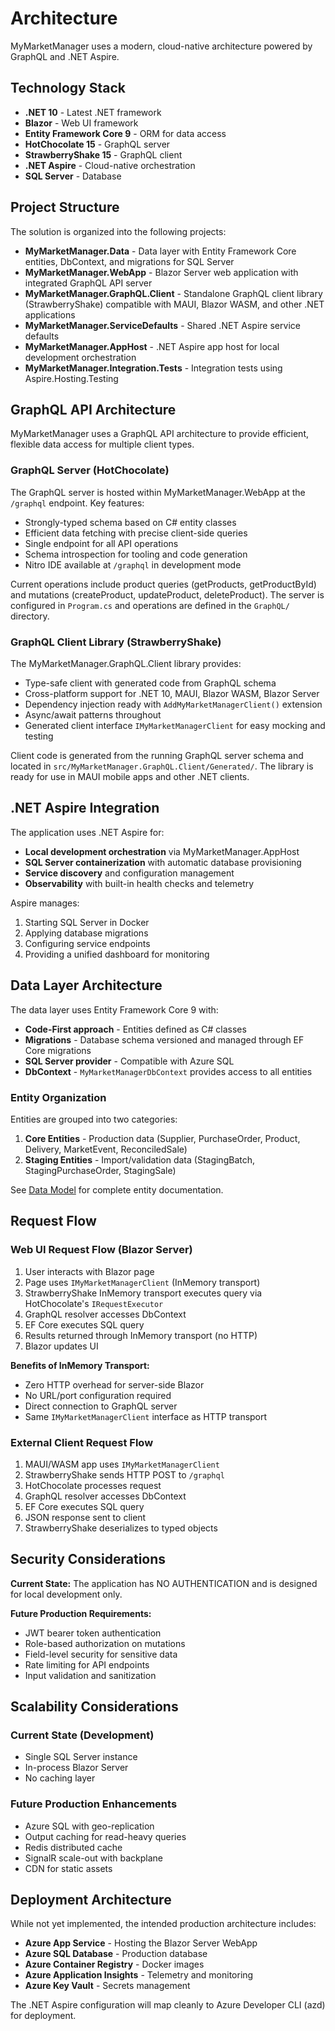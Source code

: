 # Architecture

MyMarketManager uses a modern, cloud-native architecture powered by GraphQL and .NET Aspire.

## Technology Stack

- **.NET 10** - Latest .NET framework
- **Blazor** - Web UI framework
- **Entity Framework Core 9** - ORM for data access
- **HotChocolate 15** - GraphQL server
- **StrawberryShake 15** - GraphQL client
- **.NET Aspire** - Cloud-native orchestration
- **SQL Server** - Database

## Project Structure

The solution is organized into the following projects:

- **MyMarketManager.Data** - Data layer with Entity Framework Core entities, DbContext, and migrations for SQL Server
- **MyMarketManager.WebApp** - Blazor Server web application with integrated GraphQL API server
- **MyMarketManager.GraphQL.Client** - Standalone GraphQL client library (StrawberryShake) compatible with MAUI, Blazor WASM, and other .NET applications
- **MyMarketManager.ServiceDefaults** - Shared .NET Aspire service defaults
- **MyMarketManager.AppHost** - .NET Aspire app host for local development orchestration
- **MyMarketManager.Integration.Tests** - Integration tests using Aspire.Hosting.Testing

## GraphQL API Architecture

MyMarketManager uses a GraphQL API architecture to provide efficient, flexible data access for multiple client types.

### GraphQL Server (HotChocolate)

The GraphQL server is hosted within MyMarketManager.WebApp at the `/graphql` endpoint. Key features:

- Strongly-typed schema based on C# entity classes
- Efficient data fetching with precise client-side queries
- Single endpoint for all API operations
- Schema introspection for tooling and code generation
- Nitro IDE available at `/graphql` in development mode

Current operations include product queries (getProducts, getProductById) and mutations (createProduct, updateProduct, deleteProduct). The server is configured in `Program.cs` and operations are defined in the `GraphQL/` directory.

### GraphQL Client Library (StrawberryShake)

The MyMarketManager.GraphQL.Client library provides:

- Type-safe client with generated code from GraphQL schema
- Cross-platform support for .NET 10, MAUI, Blazor WASM, Blazor Server
- Dependency injection ready with `AddMyMarketManagerClient()` extension
- Async/await patterns throughout
- Generated client interface `IMyMarketManagerClient` for easy mocking and testing

Client code is generated from the running GraphQL server schema and located in `src/MyMarketManager.GraphQL.Client/Generated/`. The library is ready for use in MAUI mobile apps and other .NET clients.

## .NET Aspire Integration

The application uses .NET Aspire for:
- **Local development orchestration** via MyMarketManager.AppHost
- **SQL Server containerization** with automatic database provisioning
- **Service discovery** and configuration management
- **Observability** with built-in health checks and telemetry

Aspire manages:
1. Starting SQL Server in Docker
2. Applying database migrations
3. Configuring service endpoints
4. Providing a unified dashboard for monitoring

## Data Layer Architecture

The data layer uses Entity Framework Core 9 with:

- **Code-First approach** - Entities defined as C# classes
- **Migrations** - Database schema versioned and managed through EF Core migrations
- **SQL Server provider** - Compatible with Azure SQL
- **DbContext** - `MyMarketManagerDbContext` provides access to all entities

### Entity Organization

Entities are grouped into two categories:

1. **Core Entities** - Production data (Supplier, PurchaseOrder, Product, Delivery, MarketEvent, ReconciledSale)
2. **Staging Entities** - Import/validation data (StagingBatch, StagingPurchaseOrder, StagingSale)

See [Data Model](data-model.md) for complete entity documentation.

## Request Flow

### Web UI Request Flow (Blazor Server)

1. User interacts with Blazor page
2. Page uses `IMyMarketManagerClient` (InMemory transport)
3. StrawberryShake InMemory transport executes query via HotChocolate's `IRequestExecutor`
4. GraphQL resolver accesses DbContext
5. EF Core executes SQL query
6. Results returned through InMemory transport (no HTTP)
7. Blazor updates UI

**Benefits of InMemory Transport:**
- Zero HTTP overhead for server-side Blazor
- No URL/port configuration required
- Direct connection to GraphQL server
- Same `IMyMarketManagerClient` interface as HTTP transport

### External Client Request Flow

1. MAUI/WASM app uses `IMyMarketManagerClient`
2. StrawberryShake sends HTTP POST to `/graphql`
3. HotChocolate processes request
4. GraphQL resolver accesses DbContext
5. EF Core executes SQL query
6. JSON response sent to client
7. StrawberryShake deserializes to typed objects

## Security Considerations

**Current State:** The application has NO AUTHENTICATION and is designed for local development only.

**Future Production Requirements:**
- JWT bearer token authentication
- Role-based authorization on mutations
- Field-level security for sensitive data
- Rate limiting for API endpoints
- Input validation and sanitization

## Scalability Considerations

### Current State (Development)
- Single SQL Server instance
- In-process Blazor Server
- No caching layer

### Future Production Enhancements
- Azure SQL with geo-replication
- Output caching for read-heavy queries
- Redis distributed cache
- SignalR scale-out with backplane
- CDN for static assets

## Deployment Architecture

While not yet implemented, the intended production architecture includes:

- **Azure App Service** - Hosting the Blazor Server WebApp
- **Azure SQL Database** - Production database
- **Azure Container Registry** - Docker images
- **Azure Application Insights** - Telemetry and monitoring
- **Azure Key Vault** - Secrets management

The .NET Aspire configuration will map cleanly to Azure Developer CLI (azd) for deployment.

